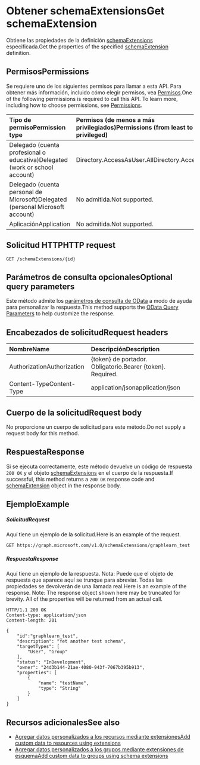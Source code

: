 # <a name="get-schemaextension"></a><span data-ttu-id="d1ba3-101">Obtener schemaExtensions</span><span class="sxs-lookup"><span data-stu-id="d1ba3-101">Get schemaExtension</span></span>
<span data-ttu-id="d1ba3-102">Obtiene las propiedades de la definición [schemaExtensions](../resources/schemaextension.md) especificada.</span><span class="sxs-lookup"><span data-stu-id="d1ba3-102">Get the properties of the specified [schemaExtension](../resources/schemaextension.md) definition.</span></span>

## <a name="permissions"></a><span data-ttu-id="d1ba3-103">Permisos</span><span class="sxs-lookup"><span data-stu-id="d1ba3-103">Permissions</span></span>
<span data-ttu-id="d1ba3-p101">Se requiere uno de los siguientes permisos para llamar a esta API. Para obtener más información, incluido cómo elegir permisos, vea [Permisos](../../../concepts/permissions_reference.md).</span><span class="sxs-lookup"><span data-stu-id="d1ba3-p101">One of the following permissions is required to call this API. To learn more, including how to choose permissions, see [Permissions](../../../concepts/permissions_reference.md).</span></span>


|<span data-ttu-id="d1ba3-106">Tipo de permiso</span><span class="sxs-lookup"><span data-stu-id="d1ba3-106">Permission type</span></span>      | <span data-ttu-id="d1ba3-107">Permisos (de menos a más privilegiados)</span><span class="sxs-lookup"><span data-stu-id="d1ba3-107">Permissions (from least to most privileged)</span></span>              | 
|:--------------------|:---------------------------------------------------------| 
|<span data-ttu-id="d1ba3-108">Delegado (cuenta profesional o educativa)</span><span class="sxs-lookup"><span data-stu-id="d1ba3-108">Delegated (work or school account)</span></span> | <span data-ttu-id="d1ba3-109">Directory.AccessAsUser.All</span><span class="sxs-lookup"><span data-stu-id="d1ba3-109">Directory.AccessAsUser.All</span></span>    | 
|<span data-ttu-id="d1ba3-110">Delegado (cuenta personal de Microsoft)</span><span class="sxs-lookup"><span data-stu-id="d1ba3-110">Delegated (personal Microsoft account)</span></span> | <span data-ttu-id="d1ba3-111">No admitida.</span><span class="sxs-lookup"><span data-stu-id="d1ba3-111">Not supported.</span></span>    | 
|<span data-ttu-id="d1ba3-112">Aplicación</span><span class="sxs-lookup"><span data-stu-id="d1ba3-112">Application</span></span> | <span data-ttu-id="d1ba3-113">No admitida.</span><span class="sxs-lookup"><span data-stu-id="d1ba3-113">Not supported.</span></span> | 

## <a name="http-request"></a><span data-ttu-id="d1ba3-114">Solicitud HTTP</span><span class="sxs-lookup"><span data-stu-id="d1ba3-114">HTTP request</span></span>
<!-- { "blockType": "ignored" } -->
```http
GET /schemaExtensions/{id}
```
## <a name="optional-query-parameters"></a><span data-ttu-id="d1ba3-115">Parámetros de consulta opcionales</span><span class="sxs-lookup"><span data-stu-id="d1ba3-115">Optional query parameters</span></span>
<span data-ttu-id="d1ba3-116">Este método admite los [parámetros de consulta de OData](http://developer.microsoft.com/en-us/graph/docs/overview/query_parameters) a modo de ayuda para personalizar la respuesta.</span><span class="sxs-lookup"><span data-stu-id="d1ba3-116">This method supports the [OData Query Parameters](http://developer.microsoft.com/en-us/graph/docs/overview/query_parameters) to help customize the response.</span></span>

## <a name="request-headers"></a><span data-ttu-id="d1ba3-117">Encabezados de solicitud</span><span class="sxs-lookup"><span data-stu-id="d1ba3-117">Request headers</span></span>
| <span data-ttu-id="d1ba3-118">Nombre</span><span class="sxs-lookup"><span data-stu-id="d1ba3-118">Name</span></span>      |<span data-ttu-id="d1ba3-119">Descripción</span><span class="sxs-lookup"><span data-stu-id="d1ba3-119">Description</span></span>|
|:----------|:----------|
| <span data-ttu-id="d1ba3-120">Authorization</span><span class="sxs-lookup"><span data-stu-id="d1ba3-120">Authorization</span></span>  | <span data-ttu-id="d1ba3-p102">{token} de portador. Obligatorio.</span><span class="sxs-lookup"><span data-stu-id="d1ba3-p102">Bearer {token}. Required.</span></span> |
| <span data-ttu-id="d1ba3-123">Content-Type</span><span class="sxs-lookup"><span data-stu-id="d1ba3-123">Content-Type</span></span>   | <span data-ttu-id="d1ba3-124">application/json</span><span class="sxs-lookup"><span data-stu-id="d1ba3-124">application/json</span></span> | 

## <a name="request-body"></a><span data-ttu-id="d1ba3-125">Cuerpo de la solicitud</span><span class="sxs-lookup"><span data-stu-id="d1ba3-125">Request body</span></span>
<span data-ttu-id="d1ba3-126">No proporcione un cuerpo de solicitud para este método.</span><span class="sxs-lookup"><span data-stu-id="d1ba3-126">Do not supply a request body for this method.</span></span>

## <a name="response"></a><span data-ttu-id="d1ba3-127">Respuesta</span><span class="sxs-lookup"><span data-stu-id="d1ba3-127">Response</span></span>

<span data-ttu-id="d1ba3-128">Si se ejecuta correctamente, este método devuelve un código de respuesta `200 OK` y el objeto [schemaExtensions](../resources/schemaextension.md) en el cuerpo de la respuesta.</span><span class="sxs-lookup"><span data-stu-id="d1ba3-128">If successful, this method returns a `200 OK` response code and [schemaExtension](../resources/schemaextension.md) object in the response body.</span></span>
## <a name="example"></a><span data-ttu-id="d1ba3-129">Ejemplo</span><span class="sxs-lookup"><span data-stu-id="d1ba3-129">Example</span></span>
##### <a name="request"></a><span data-ttu-id="d1ba3-130">Solicitud</span><span class="sxs-lookup"><span data-stu-id="d1ba3-130">Request</span></span>
<span data-ttu-id="d1ba3-131">Aquí tiene un ejemplo de la solicitud.</span><span class="sxs-lookup"><span data-stu-id="d1ba3-131">Here is an example of the request.</span></span>
<!-- {
  "blockType": "request",
  "name": "get_schemaextension"
}-->
```http
GET https://graph.microsoft.com/v1.0/schemaExtensions/graphlearn_test
```
##### <a name="response"></a><span data-ttu-id="d1ba3-132">Respuesta</span><span class="sxs-lookup"><span data-stu-id="d1ba3-132">Response</span></span>
<span data-ttu-id="d1ba3-p103">Aquí tiene un ejemplo de la respuesta. Nota: Puede que el objeto de respuesta que aparece aquí se trunque para abreviar. Todas las propiedades se devolverán de una llamada real.</span><span class="sxs-lookup"><span data-stu-id="d1ba3-p103">Here is an example of the response. Note: The response object shown here may be truncated for brevity. All of the properties will be returned from an actual call.</span></span>
<!-- {
  "blockType": "response",
  "truncated": true,
  "@odata.type": "microsoft.graph.schemaExtension"
} -->
```http
HTTP/1.1 200 OK
Content-type: application/json
Content-length: 201

{
    "id":"graphlearn_test",
    "description": "Yet another test schema",
    "targetTypes": [
        "User", "Group"
    ],
    "status": "InDevelopment",
    "owner": "24d3b144-21ae-4080-943f-7067b395b913",
    "properties": [
        {
            "name": "testName",
            "type": "String"
        }
    ]
}
```

## <a name="see-also"></a><span data-ttu-id="d1ba3-136">Recursos adicionales</span><span class="sxs-lookup"><span data-stu-id="d1ba3-136">See also</span></span>

- [<span data-ttu-id="d1ba3-137">Agregar datos personalizados a los recursos mediante extensiones</span><span class="sxs-lookup"><span data-stu-id="d1ba3-137">Add custom data to resources using extensions</span></span>](../../../concepts/extensibility_overview.md)
- [<span data-ttu-id="d1ba3-138">Agregar datos personalizados a los grupos mediante extensiones de esquema</span><span class="sxs-lookup"><span data-stu-id="d1ba3-138">Add custom data to groups using schema extensions</span></span>](../../../concepts/extensibility_schema_groups.md)


<!-- uuid: 8fcb5dbc-d5aa-4681-8e31-b001d5168d79
2015-10-25 14:57:30 UTC -->
<!-- {
  "type": "#page.annotation",
  "description": "Get schemaExtension",
  "keywords": "",
  "section": "documentation",
  "tocPath": ""
}-->